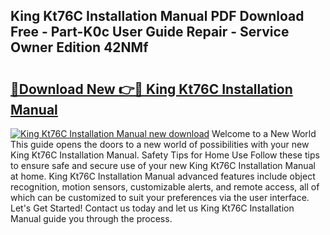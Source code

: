 ## King Kt76C Installation Manual PDF Download Free - Part-K0c User Guide Repair - Service Owner Edition 42NMf

# <h2><a href="http://bc3535.oget.top/?id=King+Kt76C+Installation+Manual">🔗Download New 👉🔴 King Kt76C Installation Manual</a></h2>

[![King Kt76C Installation Manual new download](https://i.imgur.com/5g1atiW.png)](http://bc3535.oget.top/?id=King+Kt76C+Installation+Manual)
Welcome to a New World This guide opens the doors to a new world of possibilities with your new King Kt76C Installation Manual. Safety Tips for Home Use Follow these tips to ensure safe and secure use of your new King Kt76C Installation Manual at home. King Kt76C Installation Manual advanced features include object recognition, motion sensors, customizable alerts, and remote access, all of which can be customized to suit your preferences via the user interface. Let's Get Started! Contact us today and let us King Kt76C Installation Manual guide you through the process.
